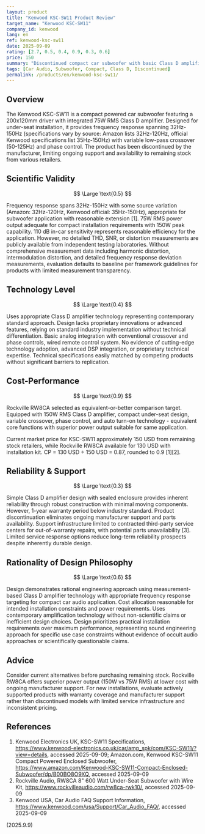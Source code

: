 ```yaml
---
layout: product
title: "Kenwood KSC-SW11 Product Review"
target_name: "Kenwood KSC-SW11"
company_id: kenwood
lang: en
ref: kenwood-ksc-sw11
date: 2025-09-09
rating: [2.7, 0.5, 0.4, 0.9, 0.3, 0.6]
price: 150
summary: "Discontinued compact car subwoofer with basic Class D amplification, 75W RMS power, moderate cost-performance with cheaper alternatives available"
tags: [Car Audio, Subwoofer, Compact, Class D, Discontinued]
permalink: /products/en/kenwood-ksc-sw11/
---
```


## Overview

The Kenwood KSC-SW11 is a compact powered car subwoofer featuring a 200x120mm driver with integrated 75W RMS Class D amplifier. Designed for under-seat installation, it provides frequency response spanning 32Hz-150Hz (specifications vary by source: Amazon lists 32Hz-120Hz, official Kenwood specifications list 35Hz-150Hz) with variable low-pass crossover (50-125Hz) and phase control. The product has been discontinued by the manufacturer, limiting ongoing support and availability to remaining stock from various retailers.

## Scientific Validity

$$ \Large \text{0.5} $$

Frequency response spans 32Hz-150Hz with some source variation (Amazon: 32Hz-120Hz, Kenwood official: 35Hz-150Hz), appropriate for subwoofer application with reasonable extension [1]. 75W RMS power output adequate for compact installation requirements with 150W peak capability. 110 dB in-car sensitivity represents reasonable efficiency for the application. However, no detailed THD, SNR, or distortion measurements are publicly available from independent testing laboratories. Without comprehensive measurement data including harmonic distortion, intermodulation distortion, and detailed frequency response deviation measurements, evaluation defaults to baseline per framework guidelines for products with limited measurement transparency.

## Technology Level

$$ \Large \text{0.4} $$

Uses appropriate Class D amplifier technology representing contemporary standard approach. Design lacks proprietary innovations or advanced features, relying on standard industry implementation without technical differentiation. Basic analog integration with conventional crossover and phase controls, wired remote control system. No evidence of cutting-edge technology adoption, advanced DSP integration, or proprietary technical expertise. Technical specifications easily matched by competing products without significant barriers to replication.

## Cost-Performance

$$ \Large \text{0.9} $$

Rockville RW8CA selected as equivalent-or-better comparison target. Equipped with 150W RMS Class D amplifier, compact under-seat design, variable crossover, phase control, and auto turn-on technology - equivalent core functions with superior power output suitable for same application.

Current market price for KSC-SW11 approximately 150 USD from remaining stock retailers, while Rockville RW8CA available for 130 USD with installation kit. CP = 130 USD ÷ 150 USD = 0.87, rounded to 0.9 [1][2].

## Reliability & Support

$$ \Large \text{0.3} $$

Simple Class D amplifier design with sealed enclosure provides inherent reliability through robust construction with minimal moving components. However, 1-year warranty period below industry standard. Product discontinuation eliminates ongoing manufacturer support and parts availability. Support infrastructure limited to contracted third-party service centers for out-of-warranty repairs, with potential parts unavailability [3]. Limited service response options reduce long-term reliability prospects despite inherently durable design.

## Rationality of Design Philosophy

$$ \Large \text{0.6} $$

Design demonstrates rational engineering approach using measurement-based Class D amplifier technology with appropriate frequency response targeting for compact car audio application. Cost allocation reasonable for intended installation constraints and power requirements. Uses contemporary amplification technology without non-scientific claims or inefficient design choices. Design prioritizes practical installation requirements over maximum performance, representing sound engineering approach for specific use case constraints without evidence of occult audio approaches or scientifically questionable claims.

## Advice

Consider current alternatives before purchasing remaining stock. Rockville RW8CA offers superior power output (150W vs 75W RMS) at lower cost with ongoing manufacturer support. For new installations, evaluate actively supported products with warranty coverage and manufacturer support rather than discontinued models with limited service infrastructure and inconsistent pricing.

## References

1. Kenwood Electronics UK, KSC-SW11 Specifications, https://www.kenwood-electronics.co.uk/car/amp_spk/com/KSC-SW11/?view=details, accessed 2025-09-09; Amazon.com, Kenwood KSC-SW11 Compact Powered Enclosed Subwoofer, https://www.amazon.com/Kenwood-KSC-SW11-Compact-Enclosed-Subwoofer/dp/B00BO8O9XQ, accessed 2025-09-09
2. Rockville Audio, RW8CA 8" 600 Watt Under-Seat Subwoofer with Wire Kit, https://www.rockvilleaudio.com/rw8ca-rwk10/, accessed 2025-09-09
3. Kenwood USA, Car Audio FAQ Support Information, https://www.kenwood.com/usa/Support/Car_Audio_FAQ/, accessed 2025-09-09

(2025.9.9)